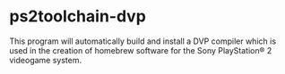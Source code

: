 # ps2toolchain-dvp
This program will automatically build and install a DVP compiler which is used in the creation of homebrew software for the Sony PlayStation® 2 videogame system.
